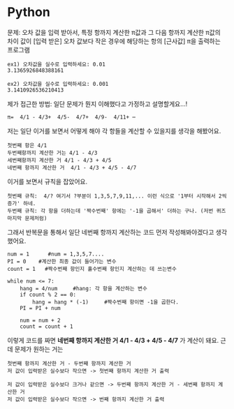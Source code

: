 # Python
문제:
오차 값을 입력 받아서, 특정 항까지 계산한 π값과 그 다음 항까지 계산한 π값의 차이 값이
[입력 받은] 오차 값보다 작은 경우에 해당하는 항의 [근사값] π을 출력하는 프로그램

    ex1) 오차값을 실수로 입력하세요: 0.01
    3.1365926848388161

    ex2) 오차값을 실수로 입력하세요: 0.001
    3.1410926536210413


제가 접근한 방법:
일단 문제가 뭔지 이해했다고 가정하고 설명할게요...!

    π=  4/1 - 4/3+  4/5-  4/7+  4/9-  4/11+ ⋯

저는 일단 이거를 보면서 어떻게 해야 각 항들을 계산할 수 있을지를 생각을 해봤어요. 


    첫번째 항은 4/1
    두번째항까지 계산한 거는 4/1 - 4/3
    세번째항까지 계산한 거 4/1 - 4/3 + 4/5
    네번째 항까지 계산한 거  4/1 - 4/3 + 4/5 - 4/7


이거를 보면서 규칙을 잡았어요. 

    첫번째 규칙:  4/? 여기서 ?부분이 1,3,5,7,9,11,... 이런 식으로 '1부터 시작해서 2씩 증가' 하네. 
    두번째 규칙: 각 항을 더하는데 '짝수번째' 항에는 '-1을 곱해서' 더하는 구나. (저번 퀴즈 마지막 문제처럼)


그래서 반복문을 통해서 일단 네번째 항까지 계산하는 코드 먼저 작성해봐야겠다고 생각했어요.

```{.python}
num = 1      #num = 1,3,5,7.... 
PI = 0    #계산한 최종 값이 들어가는 변수 
count = 1   #짝수번째 항인지 홀수번째 항인지 계산하는 데 쓰는변수 
    
while num <= 7: 
    hang = 4/num     #hang: 각 항을 계산하는 변수 
    if count % 2 == 0: 
        hang = hang * (-1)     #짝수번째 항이면 -1을 곱한다. 
    PI = PI + num 

    num = num + 2 
    count = count + 1 
```
  
이렇게 코드를 짜면 **네번째 항까지 계산한 거  4/1 - 4/3 + 4/5 - 4/7** 가 계산이 돼요.
근데 문제가 원하는 거는

    첫번째 항까지 계산한 거 - 두번째 항까지 계산한 거
    저 값이 입력받은 실수보다 작으면 -> 첫번째 항까지 계산한 거 출력
    
    저 값이 입력받은 실수보다 크거나 같으면 -> 두번째 항까지 계산한 거 - 세번째 항까지 계산한 거
    저 값이 입력받은 실수보다 작으면 -> 번째 항까지 계산한 거 출력
